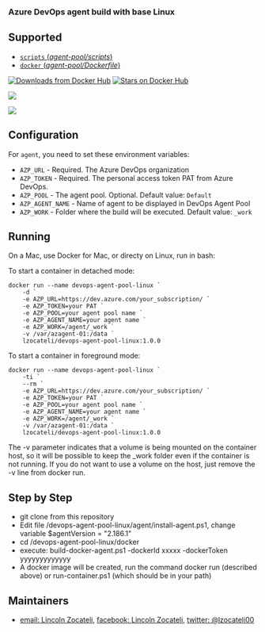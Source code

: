 ### Azure DevOps agent build with base Linux

## Supported

- [`scripts` (*agent-pool/scripts*)](https://github.com/lzocateli00/devops-agent-pool-linux/tree/main/agent)
- [`docker` (*agent-pool/Dockerfile*)](https://github.com/lzocateli00/devops-agent-pool-linux/tree/main/docker)

[![Downloads from Docker Hub](https://img.shields.io/docker/pulls/lzocateli/devops-agent-pool-linux.svg)](https://registry.hub.docker.com/u/lzocateli/devops-agent-pool-linux)
[![Stars on Docker Hub](https://img.shields.io/docker/stars/lzocateli/devops-agent-pool-linux.svg)](https://registry.hub.docker.com/u/lzocateli/devops-agent-pool-linux) 

[![](https://images.microbadger.com/badges/image/lzocateli/devops-agent-pool-linux.svg)](https://microbadger.com/images/lzocateli/devops-agent-pool-linux "Get your own image badge on microbadger.com")

[![](https://images.microbadger.com/badges/version/lzocateli/devops-agent-pool-linux.svg)](https://microbadger.com/images/lzocateli/devops-agent-pool-linux "Get your own version badge on microbadger.com")

## Configuration

For `agent`, you need to set these environment variables:

* `AZP_URL` - Required. The Azure DevOps organization
* `AZP_TOKEN` - Required. The personal access token PAT from Azure DevOps. 
* `AZP_POOL` - The agent pool. Optional. Default value: `Default`
* `AZP_AGENT_NAME` - Name of agent to be displayed in DevOps Agent Pool
* `AZP_WORK` - Folder where the build will be executed.  Default value: `_work`

## Running

On a Mac, use Docker for Mac, or directy on Linux, run in bash:

To start a container in detached mode:

````pwsh
docker run --name devops-agent-pool-linux `
    -d `
    -e AZP_URL=https://dev.azure.com/your_subscription/ `
    -e AZP_TOKEN=your PAT `
    -e AZP_POOL=your agent pool name `
    -e AZP_AGENT_NAME=your agent name `
    -e AZP_WORK=/agent/_work `
    -v /var/azagent-01:/data `
    lzocateli/devops-agent-pool-linux:1.0.0 
````

To start a container in foreground mode:

````pwsh
docker run --name devops-agent-pool-linux `
    -ti `
    --rm `
    -e AZP_URL=https://dev.azure.com/your_subscription/ `
    -e AZP_TOKEN=your PAT `
    -e AZP_POOL=your agent pool name `
    -e AZP_AGENT_NAME=your agent name `
    -e AZP_WORK=/agent/_work `
    -v /var/azagent-01:/data `
    lzocateli/devops-agent-pool-linux:1.0.0 
````

The -v parameter indicates that a volume is being mounted on the container host, 
so it will be possible to keep the _work folder even if the container is not running.
If you do not want to use a volume on the host, just remove the -v line from docker run.

## Step by Step
- git clone from this repository
- Edit file /devops-agent-pool-linux/agent/install-agent.ps1, change variable $agentVersion = "2.186.1"
- cd /devops-agent-pool-linux/docker
- execute: build-docker-agent.ps1 -dockerId xxxxx -dockerToken yyyyyyyyyyyyy
- A docker image will be created, run the command docker run (described above) or run-container.ps1 (which should be in your path)

## Maintainers

* [email: Lincoln Zocateli](mailto:lzocateli00@outlook.com), [facebook: Lincoln Zocateli](https://www.facebook.com/lzocateli00), [twitter: @lzocateli00](https://twitter.com/lzocateli00)


